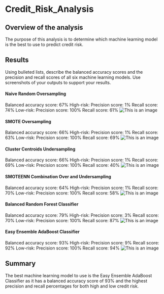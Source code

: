# Credit_Risk_Analysis

## Overview of the analysis
The purpose of this analysis is to determine which machine learning model is the best to use to predict credit risk.

## Results
Using bulleted lists, describe the balanced accuracy scores and the precision and recall scores of all six machine learning models. Use screenshots of your outputs to support your results.

#### Naive Random Oversampling
Balanced accuracy score: 67%
High-risk:
Precision score: 1%
Recall score: 74%
Low-risk: 
Precision score: 100%
Recall score: 61%
![This is an image](Resources/Naive.png)

#### SMOTE Oversampling
Balanced accuracy score: 66%
High-risk:
Precision score: 1%
Recall score: 63%
Low-risk: 
Precision score: 100%
Recall score: 69%
![This is an image](Resources/SMOTE.png)

#### Cluster Centroids Undersampling
Balanced accuracy score: 66%
High-risk:
Precision score: 1%
Recall score: 69%
Low-risk: 
Precision score: 100%
Recall score: 40%
![This is an image](Resources/ClusterCentroids.png)

#### SMOTEENN Combination Over and Undersampling
Balanced accuracy score: 64%
High-risk:
Precision score: 1%
Recall score: 70%
Low-risk: 
Precision score: 100%
Recall score: 58%
![This is an image](Resources/SMOTEEN.png)

#### Balanced Random Forest Classifier
Balanced accuracy score: 79%
High-risk:
Precision score: 3%
Recall score: 70%
Low-risk:
Precision score: 100%
Recall score: 87%
![This is an image](Resources/BalancedRandomForest.png)

#### Easy Ensemble AdaBoost Classifier
Balanced accuracy score: 93%
High-risk:
Precision score: 9%
Recall score: 92%
Low-risk:
Precision score: 100%
Recall score: 94% 
![This is an image](Resources/EasyEnsemble.png)

## Summary
The best machine learning model to use is the Easy Ensemble AdaBoost Classifier as it has a balanced accuracy score of 93% and the highest precision and recall percentages for both high and low credit risk.
